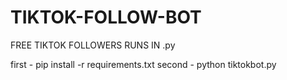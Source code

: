 # TIKTOK-FOLLOW-BOT
FREE TIKTOK FOLLOWERS RUNS IN .py


first - pip install -r requirements.txt
second - python tiktokbot.py
